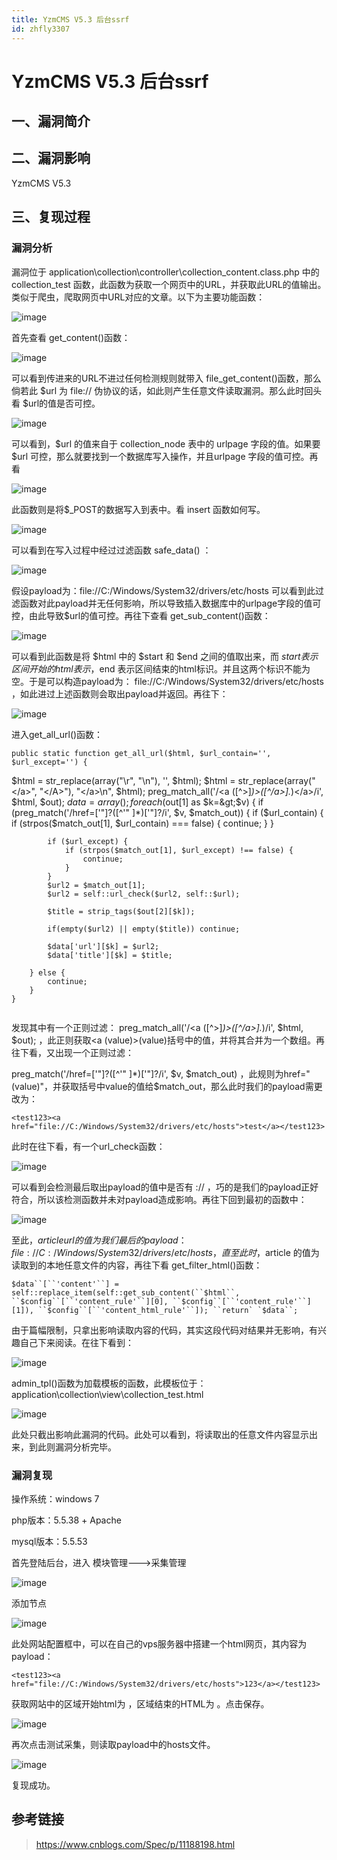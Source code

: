 ```yaml
---
title: YzmCMS V5.3 后台ssrf
id: zhfly3307
---
```


# YzmCMS V5.3 后台ssrf

## 一、漏洞简介

## 二、漏洞影响

YzmCMS V5.3

## 三、复现过程

### 漏洞分析

漏洞位于 application\collection\controller\collection_content.class.php 中的 collection_test 函数，此函数为获取一个网页中的URL，并获取此URL的值输出。类似于爬虫，爬取网页中URL对应的文章。以下为主要功能函数：

![image](../img/50010586212b5e0b56ba6fe1bf280aca.png)

首先查看 get_content()函数：

![image](../img/84297a5bf83cd143c3f4e7fde384813c.png)

可以看到传进来的URL不进过任何检测规则就带入 file_get_content()函数，那么倘若此 $url 为 file:// 伪协议的话，如此则产生任意文件读取漏洞。那么此时回头看 $url的值是否可控。

![image](../img/f553bbc7a32f421a8f55101b720de86a.png)

可以看到，$url 的值来自于 collection_node 表中的 urlpage 字段的值。如果要 $url 可控，那么就要找到一个数据库写入操作，并且urlpage 字段的值可控。再看

![image](../img/ef2c82ca92675886c055157e7ea7c912.png)

此函数则是将$_POST的数据写入到表中。看 insert 函数如何写。

![image](../img/f9e5bcac942f3b6a0fe555f0e874006a.png)

可以看到在写入过程中经过过滤函数 safe_data() ：

![image](../img/14a4b3919e3327ae4395e62da5250b06.png)

假设payload为：file://C:/Windows/System32/drivers/etc/hosts 可以看到此过滤函数对此payload并无任何影响，所以导致插入数据库中的urlpage字段的值可控，由此导致$url的值可控。再往下查看 get_sub_content()函数：

![image](../img/2b4c1f4437db6d3ac40ad25110fec9d0.png)

可以看到此函数是将 $html 中的 $start 和 $end 之间的值取出来，而 $start 表示区间开始的html表示，$end 表示区间结束的html标识。并且这两个标识不能为空。于是可以构造payload为： file://C:/Windows/System32/drivers/etc/hosts ，如此进过上述函数则会取出payload并返回。再往下：

![image](../img/3c981be7ba9fc6f057f41de7ca6bf706.png)

进入get_all_url()函数：

```
public static function get_all_url($html, $url_contain='', $url_except='') {

```
 $html = str_replace(array("\r", "\n"), '', $html);
    $html = str_replace(array("&lt;/a&gt;", "&lt;/A&gt;"), "&lt;/a&gt;\n", $html);
    preg_match_all('/&lt;a ([^&gt;]*)&gt;([^\/a&gt;].*)&lt;\/a&gt;/i', $html, $out);
    $data = array();
    foreach ($out[1] as $k=&gt;$v) {
        if (preg_match('/href=[\'"]?([^\'" ]*)[\'"]?/i', $v, $match_out)) {
            if ($url_contain) {
                if (strpos($match_out[1], $url_contain) === false) {
                    continue;
                } 
            }

            if ($url_except) {
                if (strpos($match_out[1], $url_except) !== false) {
                    continue;
                } 
            }
            $url2 = $match_out[1];
            $url2 = self::url_check($url2, self::$url);

            $title = strip_tags($out[2][$k]);

            if(empty($url2) || empty($title)) continue;

            $data['url'][$k] = $url2;
            $data['title'][$k] = $title;

        } else {
            continue;
        }
    } 
``` 
```

发现其中有一个正则过滤： preg_match_all('/<a ([^>]*)>([^/a>].*)</a>/i', $html, $out); ，此正则获取<a (value)>(value)括号中的值，并将其合并为一个数组。再往下看，又出现一个正则过滤：

preg_match('/href=['"]?([^'" ]*)['"]?/i', $v, $match_out) ，此规则为href="(value)"，并获取括号中value的值给$match_out，那么此时我们的payload需更改为：

```
<test123><a href="file://C:/Windows/System32/drivers/etc/hosts">test</a></test123> 
```

此时在往下看，有一个url_check函数：

![image](../img/6e77fba810bdbce71529b6a612e585ed.png)

可以看到会检测最后取出payload的值中是否有 :// ，巧的是我们的payload正好符合，所以该检测函数并未对payload造成影响。再往下回到最初的函数中：

![image](../img/edbe35b37b4ef4138cb62d2043d898ea.png)

至此，$articleurl 的值为我们最后的payload： file://C:/Windows/System32/drivers/etc/hosts ，直至此时，$article 的值为读取到的本地任意文件的内容，再往下看 get_filter_html()函数：

```
$data``[``'content'``] = self::replace_item(self::get_sub_content(``$html``, ``$config``[``'content_rule'``][0], ``$config``[``'content_rule'``][1]), ``$config``[``'content_html_rule'``]); ``return` `$data``; 
```

由于篇幅限制，只拿出影响读取内容的代码，其实这段代码对结果并无影响，有兴趣自己下来阅读。在往下看到：

![image](../img/9b812092548ef9e812bcecfe85b8d9f8.png)

admin_tpl()函数为加载模板的函数，此模板位于：application\collection\view\collection_test.html

![image](../img/e0b0adecf79927290df1deb5fcb064dd.png)

此处只截出影响此漏洞的代码。此处可以看到，将读取出的任意文件内容显示出来，到此则漏洞分析完毕。

### 漏洞复现

操作系统：windows 7

php版本：5.5.38 + Apache

mysql版本：5.5.53

首先登陆后台，进入 模块管理--->采集管理

![image](../img/b775f4915cce65f844ffd48e9f0d1193.png)

添加节点

![image](../img/f9cde44a008424d3fa4fc8fe6b9b23d3.png)

此处网站配置框中，可以在自己的vps服务器中搭建一个html网页，其内容为payload：

```
<test123><a href="file://C:/Windows/System32/drivers/etc/hosts">123</a></test123> 
```

获取网站中的区域开始html为 ，区域结束的HTML为 。点击保存。

![image](../img/b305849ae555936834459896ab3a1ca3.png)

再次点击测试采集，则读取payload中的hosts文件。

![image](../img/2e3ca99036d4fb958d297ed4470061a3.png)

复现成功。

## 参考链接

> https://www.cnblogs.com/Spec/p/11188198.html